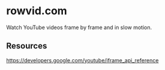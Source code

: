 rowvid.com
==========

Watch YouTube videos frame by frame and in slow motion.

Resources
---------

https://developers.google.com/youtube/iframe_api_reference
